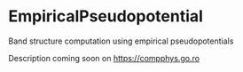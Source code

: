 # EmpiricalPseudopotential
Band structure computation using empirical pseudopotentials

Description coming soon on https://compphys.go.ro


